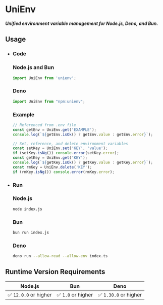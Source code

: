# UniEnv

***Unified environment variable management for Node.js, Deno, and Bun.***

## Usage
- ### Code
  ### Node.js and Bun
  ```javascript
  import UniEnv from 'unienv';
  ```

  ### Deno
  ```typescript
  import UniEnv from "npm:unienv";
  ```

  ### Example
  ```javascript
  // Referenced from .env file
  const getEnv = UniEnv.get('EXAMPLE');
  console.log(`${getEnv.isOk() ? getEnv.value : getEnv.error}`);

  // Set, reference, and delete environment variables
  const setKey = UniEnv.set('KEY', 'value');
  if (setKey.isNg()) console.error(setKey.error);
  const getKey = UniEnv.get('KEY');
  console.log(`${getKey.isOk() ? getKey.value : getKey.error}`);
  const rmKey = UniEnv.delete('KEY');
  if (rmKey.isNg()) console.error(rmKey.error);
  ```

- ### Run
  ### Node.js
  ```bash
  node index.js
  ```
  ### Bun
  ```bash
  bun run index.js
  ```
  ### Deno
  ```bash
  deno run --allow-read --allow-env index.ts
  ```

## Runtime Version Requirements
|Node.js|Bun|Deno|
|:-:|:-:|:-:|
|✅ `12.0.0` or higher|✅ `1.0` or higher|✅ `1.30.0` or higher|
